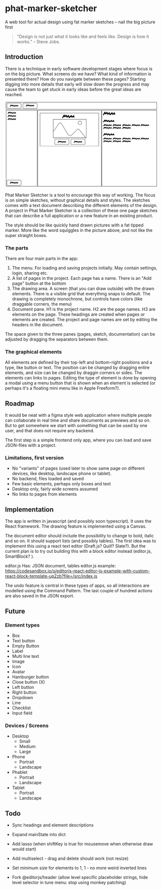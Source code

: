 # phat-marker-sketcher

A web tool for actual design using fat marker sketches – nail the big picture first

> “Design is not just what it looks like and feels like. Design is how it works.” – Steve Jobs.

## Introduction

There is a technique in early software development stages where focus is on the big picture. What screens do we have? What kind of information is presented there? How do you navigate between these pages? Starting digging into more details that early will slow down the progress and may cause the team to get stuck in early ideas before the great ideas are reached.

![Sketch of UI for Phat Marker Sketcher](images/phamask1.png)

Phat Marker Sketcher is a tool to encourage this way of working. The focus is on simple sketches, without graphical details and styles. The sketches comes with a text document describing the different elements of the design. A project in Phat Marker Sketcher is a collection of these one page sketches that can describe a full application or a new feature in an existing product.

The style should be like quickly hand drawn pictures with a fat tipped marker. More like the word squiggles in the picture above, and not like the super straight boxes.

### The parts

There are four main parts in the app:

1. The menu. For loading and saving projects initially. May contain settings, login, sharing etc.
2. A list of pages in the project. Each page has a name. There is an "Add page" button at the bottom
3. The drawing area. A screen (that you can draw outside) with the drawn elements. There is a visible grid that everything snaps to default. The drawing is completely monochrone, but controls have colors (like draggable corners, the menu)
4. Document pane. H1 is the project name. H2 are the page names. H3 are elements on the page. These headings are created when pages or elements are created. The project and page names are set by editing the headers in the document.

The space given to the three panes (pages, sketch, documentation) can be adjusted by dragging the separators between them.

### The graphical elements

All elements are defined by their top-left and bottom-right positions and a type, like button or text. The position can be changed by dragging entire elements, and size can be changed by draggin corners or sides.
The elements can links to pages. Editing the type of element is done by opening a modal using a menu button that is shown when an element is selected (or perhaps it's a floating mini menu like in Apple Freeform?).

## Roadmap

It would be neat with a figma style web application where multiple people can collaborate in real time and share documents as previews and so on. But to get somewhere we start with something that can be used by one user, and that does not require any backend.

The first step is a simple frontend only app, where you can load and save JSON-files with a project.

### Limitations, first version

- No "variants" of pages (used later to show same page on different devices, like desktop, landscape phone or tablet).
- No backend, files loaded and saved
- Few basic elements, perhaps only boxes and text
- Desktop only, fairly wide screens assumed
- No links to pages from elements

## Implementation

The app is written in javascript (and possibly soon typescript). It uses the React framework. The drawing feature is implemented using a Canvas.

The document editor should include the possibility to change to bold, italic and so on. It should support lists (and possibly tables). The first idea was to implement this using a react text editor (Draft.js? Quill? Slate?). But the current plan is to try out building this with a block editor instead (editor.js, SmartBlock? ).

editor.js
Has: JSON document, tables
editor.js example:
https://codesandbox.io/s/editorjs-react-editor-js-example-with-custom-react-block-template-up2zb?file=/src/index.js

The undo feature is central in these types of apps, so all interactions are modelled using the Command Pattern. The last couple of hundred actions are also saved in the JSON export.

## Future

### Element types

- Box
- Text button
- Empty Button
- Label
- Multi line text
- Image
- Icon
- Avatar
- Hamburger button
- Close button (X)
- Left button
- Right button
- Dropdown
- Line
- Checklist
- Input field

### Devices / Screens

- Desktop
  - Small
  - Medium
  - Large
- Phone
  - Portrait
  - Landscape
- Phablet
  - Portrait
  - Landscape
- Tablet
  - Portrait
  - Landscape

## Todo

- Sync headings and element descriptions

- Expand mainState into dict
- Add lasso (when shiftKey is true for mousemove when otherwise draw would start)
- Add multiselect - drag and delete should work (not resize)
- Set minimum size for elements to 1, 1 - no more weird inverted lines

- Fork @editorjs/header (allow level specific placeholder strings, hide level selector in tune menu: stop using monkey patching)
